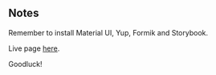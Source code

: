 ## Notes

Remember to install Material UI, Yup, Formik and Storybook.

Live page [here](https://zesty-dragon-ea1f1e.netlify.app/).

Goodluck!
